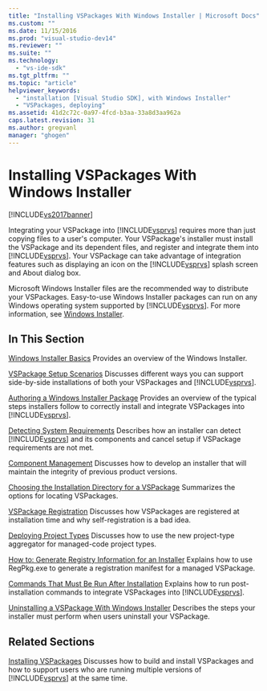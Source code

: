```yaml
---
title: "Installing VSPackages With Windows Installer | Microsoft Docs"
ms.custom: ""
ms.date: 11/15/2016
ms.prod: "visual-studio-dev14"
ms.reviewer: ""
ms.suite: ""
ms.technology:
  - "vs-ide-sdk"
ms.tgt_pltfrm: ""
ms.topic: "article"
helpviewer_keywords:
  - "installation [Visual Studio SDK], with Windows Installer"
  - "VSPackages, deploying"
ms.assetid: 41d2c72c-0a97-4fcd-b3aa-33a8d3aa962a
caps.latest.revision: 31
ms.author: gregvanl
manager: "ghogen"
---
```

# Installing VSPackages With Windows Installer
[!INCLUDE[vs2017banner](../../includes/vs2017banner.md)]

Integrating your VSPackage into [!INCLUDE[vsprvs](../../includes/vsprvs-md.md)] requires more than just copying files to a user's computer. Your VSPackage's installer must install the VSPackage and its dependent files, and register and integrate them into [!INCLUDE[vsprvs](../../includes/vsprvs-md.md)]. Your VSPackage can take advantage of integration features such as displaying an icon on the [!INCLUDE[vsprvs](../../includes/vsprvs-md.md)] splash screen and About dialog box.

 Microsoft Windows Installer files are the recommended way to distribute your VSPackages. Easy-to-use Windows Installer packages can run on any Windows operating system supported by [!INCLUDE[vsprvs](../../includes/vsprvs-md.md)]. For more information, see [Windows Installer](http://msdn.microsoft.com/121be21b-b916-43e2-8f10-8b080516d2a0).

## In This Section
 [Windows Installer Basics](../../extensibility/internals/windows-installer-basics.md)
 Provides an overview of the Windows Installer.

 [VSPackage Setup Scenarios](../../extensibility/internals/vspackage-setup-scenarios.md)
 Discusses different ways you can support side-by-side installations of both your VSPackages and [!INCLUDE[vsprvs](../../includes/vsprvs-md.md)].

 [Authoring a Windows Installer Package](../../extensibility/internals/authoring-a-windows-installer-package.md)
 Provides an overview of the typical steps installers follow to correctly install and integrate VSPackages into [!INCLUDE[vsprvs](../../includes/vsprvs-md.md)].

 [Detecting System Requirements](../../extensibility/internals/detecting-system-requirements.md)
 Describes how an installer can detect [!INCLUDE[vsprvs](../../includes/vsprvs-md.md)] and its components and cancel setup if VSPackage requirements are not met.

 [Component Management](../../extensibility/internals/component-management.md)
 Discusses how to develop an installer that will maintain the integrity of previous product versions.

 [Choosing the Installation Directory for a VSPackage](../../extensibility/internals/choosing-the-installation-directory-for-a-vspackage.md)
 Summarizes the options for locating VSPackages.

 [VSPackage Registration](../../extensibility/internals/vspackage-registration.md)
 Discusses how VSPackages are registered at installation time and why self-registration is a bad idea.

 [Deploying Project Types](../../extensibility/internals/deploying-project-types.md)
 Discusses how to use the new project-type aggregator for managed-code project types.

 [How to: Generate Registry Information for an Installer](../../extensibility/internals/how-to-generate-registry-information-for-an-installer.md)
 Explains how to use RegPkg.exe to generate a registration manifest for a managed VSPackage.

 [Commands That Must Be Run After Installation](../../extensibility/internals/commands-that-must-be-run-after-installation.md)
 Explains how to run post-installation commands to integrate VSPackages into [!INCLUDE[vsprvs](../../includes/vsprvs-md.md)].

 [Uninstalling a VSPackage With Windows Installer](../../extensibility/internals/uninstalling-a-vspackage-with-windows-installer.md)
 Describes the steps your installer must perform when users uninstall your VSPackage.

## Related Sections
 [Installing VSPackages](../../misc/installing-vspackages.md)
 Discusses how to build and install VSPackages and how to support users who are running multiple versions of [!INCLUDE[vsprvs](../../includes/vsprvs-md.md)] at the same time.

